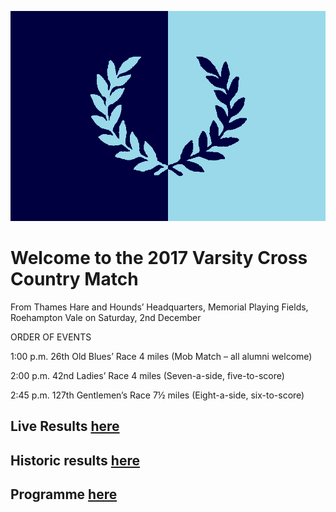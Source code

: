 ![OXCAM](VMLogo-25Nov17.png)

# Welcome to the 2017 Varsity Cross Country Match

From Thames Hare and Hounds’ Headquarters,
Memorial Playing Fields, Roehampton Vale
on Saturday, 2nd December


ORDER OF EVENTS

1:00 p.m. 26th Old Blues’ Race 4 miles
(Mob Match – all alumni welcome)

2:00 p.m. 42nd Ladies’ Race 4 miles
(Seven-a-side, five-to-score)

2:45 p.m. 127th Gentlemen’s Race 7½ miles
(Eight-a-side, six-to-score)

## Live Results [here](https://data.opentrack.run/x/2017/GBR/varsityxc/event/)

## Historic results [here](/xcvm_results.json)

## Programme [here](/2017-VMProgramme-02Dec17.pdf)

